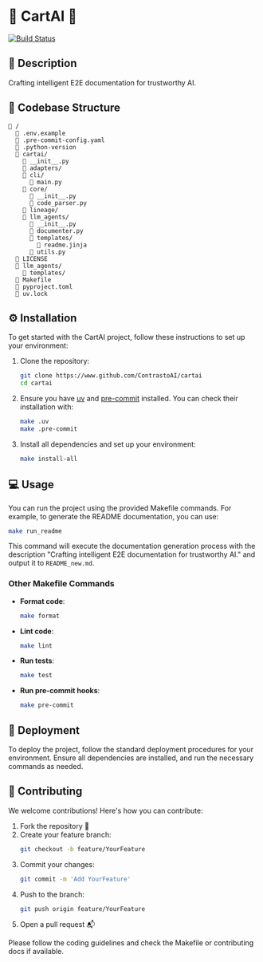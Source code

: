 # 🌟 CartAI 🌟

[![Build Status](https://github.com/ContrastoAI/cartai/actions/workflows/pre-commit.yaml/badge.svg)](https://github.com/ContrastoAI/cartai/actions)

## 📝 Description

Crafting intelligent E2E documentation for trustworthy AI.

## 📂 Codebase Structure

```
📁 /
  📄 .env.example
  📄 .pre-commit-config.yaml
  📄 .python-version
  📁 cartai/
    📄 __init__.py
    📁 adapters/
    📁 cli/
      📄 main.py
    📁 core/
      📄 __init__.py
      📄 code_parser.py
    📁 lineage/
    📁 llm_agents/
      📄 __init__.py
      📄 documenter.py
      📁 templates/
        📄 readme.jinja
      📄 utils.py
  📄 LICENSE
  📁 llm_agents/
    📁 templates/
  📄 Makefile
  📄 pyproject.toml
  📄 uv.lock
```

## ⚙️ Installation

To get started with the CartAI project, follow these instructions to set up your environment:

1. Clone the repository:
   ```bash
   git clone https://www.github.com/ContrastoAI/cartai
   cd cartai
   ```

2. Ensure you have [uv](https://docs.astral.sh/uv/getting-started/installation/) and [pre-commit](https://pre-commit.com/) installed. You can check their installation with:
   ```bash
   make .uv
   make .pre-commit
   ```

3. Install all dependencies and set up your environment:
   ```bash
   make install-all
   ```

## 💻 Usage

You can run the project using the provided Makefile commands. For example, to generate the README documentation, you can use:
```bash
make run_readme
```

This command will execute the documentation generation process with the description "Crafting intelligent E2E documentation for trustworthy AI." and output it to `README_new.md`.

### Other Makefile Commands

- **Format code**:
  ```bash
  make format
  ```

- **Lint code**:
  ```bash
  make lint
  ```

- **Run tests**:
  ```bash
  make test
  ```

- **Run pre-commit hooks**:
  ```bash
  make pre-commit
  ```

## 🚀 Deployment

To deploy the project, follow the standard deployment procedures for your environment. Ensure all dependencies are installed, and run the necessary commands as needed.

## 🤝 Contributing

We welcome contributions! Here's how you can contribute:

1. Fork the repository 🍴
2. Create your feature branch:
   ```bash
   git checkout -b feature/YourFeature
   ```
3. Commit your changes:
   ```bash
   git commit -m 'Add YourFeature'
   ```
4. Push to the branch:
   ```bash
   git push origin feature/YourFeature
   ```
5. Open a pull request 📬

Please follow the coding guidelines and check the Makefile or contributing docs if available.
```
